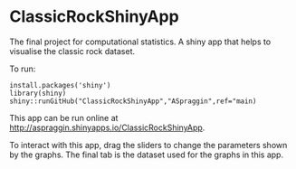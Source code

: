 # ClassicRockShinyApp

The final project for computational statistics. A shiny app that helps to visualise the classic rock dataset.

To run:
```
install.packages('shiny')
library(shiny)
shiny::runGitHub("ClassicRockShinyApp","ASpraggin",ref="main)
```

This app can be run online at http://aspraggin.shinyapps.io/ClassicRockShinyApp.

To interact with this app, drag the sliders to change the parameters shown by the graphs. The final tab is the dataset used for the graphs in this app.
